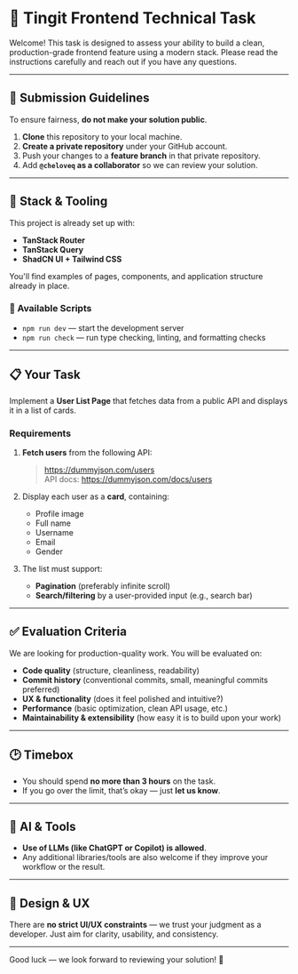 # 🚀 Tingit Frontend Technical Task

Welcome! This task is designed to assess your ability to build a clean, production-grade frontend feature using a modern stack. Please read the instructions carefully and reach out if you have any questions.

---

## 🔐 Submission Guidelines

To ensure fairness, **do not make your solution public**.

1. **Clone** this repository to your local machine.
2. **Create a private repository** under your GitHub account.
3. Push your changes to a **feature branch** in that private repository.
4. Add **`@cheloveq` as a collaborator** so we can review your solution.

---

## 🧰 Stack & Tooling

This project is already set up with:

- **TanStack Router**
- **TanStack Query**
- **ShadCN UI + Tailwind CSS**

You'll find examples of pages, components, and application structure already in place.

### 🔧 Available Scripts

- `npm run dev` — start the development server
- `npm run check` — run type checking, linting, and formatting checks

---

## 📋 Your Task

Implement a **User List Page** that fetches data from a public API and displays it in a list of cards.

### Requirements

1. **Fetch users** from the following API:

   > <https://dummyjson.com/users>  
   > API docs: <https://dummyjson.com/docs/users>

2. Display each user as a **card**, containing:

   - Profile image
   - Full name
   - Username
   - Email
   - Gender

3. The list must support:
   - **Pagination** (preferably infinite scroll)
   - **Search/filtering** by a user-provided input (e.g., search bar)

---

## ✅ Evaluation Criteria

We are looking for production-quality work. You will be evaluated on:

- **Code quality** (structure, cleanliness, readability)
- **Commit history** (conventional commits, small, meaningful commits preferred)
- **UX & functionality** (does it feel polished and intuitive?)
- **Performance** (basic optimization, clean API usage, etc.)
- **Maintainability & extensibility** (how easy it is to build upon your work)

---

## 🕑 Timebox

- You should spend **no more than 3 hours** on the task.
- If you go over the limit, that’s okay — just **let us know**.

---

## 🤖 AI & Tools

- **Use of LLMs (like ChatGPT or Copilot) is allowed**.
- Any additional libraries/tools are also welcome if they improve your workflow or the result.

---

## 🎨 Design & UX

There are **no strict UI/UX constraints** — we trust your judgment as a developer. Just aim for clarity, usability, and consistency.

---

Good luck — we look forward to reviewing your solution! 💪

